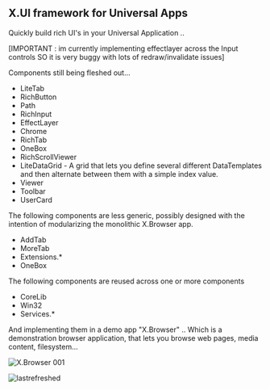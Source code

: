 ## X.UI framework for Universal Apps

Quickly build rich UI's in your Universal Application .. 

[IMPORTANT : im currently implementing effectlayer across the Input controls SO it is very buggy with lots of redraw/invalidate issues]


Components still being fleshed out...

* LiteTab
* RichButton
* Path
* RichInput
* EffectLayer
* Chrome
* RichTab
* OneBox
* RichScrollViewer
* LiteDataGrid - A grid that lets you define several different DataTemplates and then alternate between them with a simple index value.
* Viewer
* Toolbar
* UserCard

The following components are less generic, possibly designed with the intention of modularizing the monolithic X.Browser app.

* AddTab
* MoreTab
* Extensions.*
* OneBox

The following components are reused across one or more components

* CoreLib
* Win32
* Services.*


And implementing them in a demo app "X.Browser" .. Which is a demonstration browser application, that lets you browse web pages, media content, filesystem... 

![X.Browser 001](https://pbs.twimg.com/media/Cc3G7ufUUAQS6qK.jpg:large)

![lastrefreshed](https://pbs.twimg.com/media/CegWtACWEAABrgZ.jpg:large)

